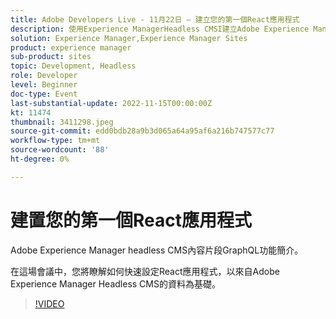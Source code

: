 ```yaml
---
title: Adobe Developers Live - 11月22日 — 建立您的第一個React應用程式
description: 使用Experience ManagerHeadless CMSI建立Adobe Experience Manager Headless CMS內容片段GraphQL功能的第一個React應用程式。在此會議中，您將瞭解如何快速設定React應用程式，並搭配來自Adobe Experience Manager Headless CMS的資料。
solution: Experience Manager,Experience Manager Sites
product: experience manager
sub-product: sites
topic: Development, Headless
role: Developer
level: Beginner
doc-type: Event
last-substantial-update: 2022-11-15T00:00:00Z
kt: 11474
thumbnail: 3411298.jpeg
source-git-commit: edd0bdb28a9b3d065a64a95af6a216b747577c77
workflow-type: tm+mt
source-wordcount: '88'
ht-degree: 0%

---
```


# 建置您的第一個React應用程式

Adobe Experience Manager headless CMS內容片段GraphQL功能簡介。

在這場會議中，您將瞭解如何快速設定React應用程式，以來自Adobe Experience Manager Headless CMS的資料為基礎。

>[!VIDEO](https://video.tv.adobe.com/v/3411298/?quality=12&learn=on)
